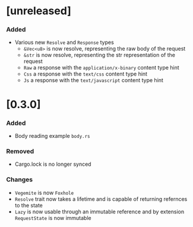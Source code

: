 # [unreleased]

### Added
- Various new `Resolve` and `Response` types
  - `&Vec<u8>` is now resolve, representing the raw body of the request 
  - `&str` is now resolve, representing the str representation of the request
  - `Raw` a response with the `application/x-binary` content type hint
  - `Css` a response with the `text/css` content type hint
  - `Js` a response with the `text/javascript` content type hint

# [0.3.0]

### Added
- Body reading example `body.rs`

### Removed
- Cargo.lock is no longer synced

### Changes 
- `Vegemite` is now `Foxhole`
- `Resolve` trait now takes a lifetime and is capable of returning refernces
  to the state
- `Lazy` is now usable through an immutable reference and by extension
  `RequestState` is now immutable
